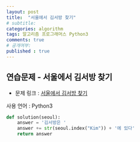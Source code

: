 ```yaml
---
layout: post
title:  "서울에서 김서방 찾기"
# subtitle: 
categories: algorithm
tags: 알고리즘 프로그래머스 Python3
comments: true
# 공개여부:
published : true
---
```


## 연습문제 - 서울에서 김서방 찾기

* 문제 링크 : [서울에서 김서방 찾기](https://programmers.co.kr/learn/courses/30/lessons/12919?language=python3)

사용 언어 : Python3

```python
def solution(seoul):
    answer = '김서방은 '
    answer += str(seoul.index("Kim")) + '에 있다'
    return answer
```